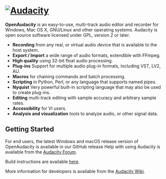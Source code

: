 [![Audacity](https://forum.audacityteam.org/styles/prosilver/theme/images/Audacity-logo_75px_trans_forum.png)](https://www.audacityteam.org) 
=========================

**OpenAudacity** is an easy-to-use, multi-track audio editor and recorder for Windows, Mac OS X, GNU/Linux and other operating systems. Audacity is open source software licensed under GPL, version 2 or later.

- **Recording** from any real, or virtual audio device that is available to the host system.
- **Export / Import** a wide range of audio formats, extendible with FFmpeg.
- **High quality** using 32-bit float audio processing.
- **Plug-ins** Support for multiple audio plug-in formats, including VST, LV2, AU.
- **Macros** for chaining commands and batch processing.
- **Scripting** in Python, Perl, or any language that supports named pipes.
- **Nyquist** Very powerful built-in scripting language that may also be used to create plug-ins.
- **Editing** multi-track editing with sample accuracy and arbitrary sample rates.
- **Accessibility** for VI users.
- **Analysis and visualization** tools to analyze audio, or other signal data.

## Getting Started

For end users, the latest Windows and macOS release version of OpenAudacity is available in our GitHub release
Help with using Audacity is available from the [Audacity Forum](https://forum.audacityteam.org/).

Build instructions are available [here](BUILDING.md).

More information for developers is available from the [Audacity Wiki](https://wiki.audacityteam.org/wiki/For_Developers).

